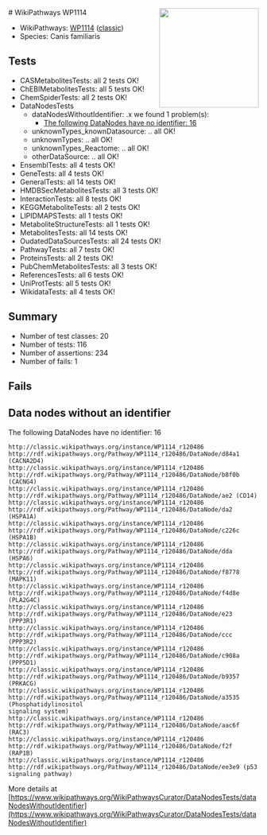 <img style="float: right; width: 200px" src="https://upload.wikimedia.org/wikipedia/commons/thumb/8/83/Wplogo_with_text_500.png/640px-Wplogo_with_text_500.png" />
# WikiPathways WP1114

* WikiPathways: [WP1114](https://wikipathways.org/pathways/WP1114) ([classic](https://classic.wikipathways.org/instance/WP1114))
* Species: Canis familiaris
## Tests
* CASMetabolitesTests: all 2 tests OK!
* ChEBIMetabolitesTests: all 5 tests OK!
* ChemSpiderTests: all 2 tests OK!
* DataNodesTests
    * dataNodesWithoutIdentifier: .x we found 1 problem(s):
        * [The following DataNodes have no identifier: 16](#8792c496)
    * unknownTypes_knownDatasource: .. all OK!
    * unknownTypes: .. all OK!
    * unknownTypes_Reactome: .. all OK!
    * otherDataSource: .. all OK!
* EnsemblTests: all 4 tests OK!
* GeneTests: all 4 tests OK!
* GeneralTests: all 14 tests OK!
* HMDBSecMetabolitesTests: all 3 tests OK!
* InteractionTests: all 8 tests OK!
* KEGGMetaboliteTests: all 2 tests OK!
* LIPIDMAPSTests: all 1 tests OK!
* MetaboliteStructureTests: all 1 tests OK!
* MetabolitesTests: all 14 tests OK!
* OudatedDataSourcesTests: all 24 tests OK!
* PathwayTests: all 7 tests OK!
* ProteinsTests: all 2 tests OK!
* PubChemMetabolitesTests: all 3 tests OK!
* ReferencesTests: all 6 tests OK!
* UniProtTests: all 5 tests OK!
* WikidataTests: all 4 tests OK!


## Summary

* Number of test classes: 20
* Number of tests: 116
* Number of assertions: 234
* Number of fails: 1

## Fails

<a name="8792c496" />

## Data nodes without an identifier

The following DataNodes have no identifier: 16
```
http://classic.wikipathways.org/instance/WP1114_r120486 http://rdf.wikipathways.org/Pathway/WP1114_r120486/DataNode/d84a1 (CACNA2D4)
http://classic.wikipathways.org/instance/WP1114_r120486 http://rdf.wikipathways.org/Pathway/WP1114_r120486/DataNode/b8f0b (CACNG4)
http://classic.wikipathways.org/instance/WP1114_r120486 http://rdf.wikipathways.org/Pathway/WP1114_r120486/DataNode/ae2 (CD14)
http://classic.wikipathways.org/instance/WP1114_r120486 http://rdf.wikipathways.org/Pathway/WP1114_r120486/DataNode/da2 (HSPA1A)
http://classic.wikipathways.org/instance/WP1114_r120486 http://rdf.wikipathways.org/Pathway/WP1114_r120486/DataNode/c226c (HSPA1B)
http://classic.wikipathways.org/instance/WP1114_r120486 http://rdf.wikipathways.org/Pathway/WP1114_r120486/DataNode/dda (HSPA6)
http://classic.wikipathways.org/instance/WP1114_r120486 http://rdf.wikipathways.org/Pathway/WP1114_r120486/DataNode/f8778 (MAPK11)
http://classic.wikipathways.org/instance/WP1114_r120486 http://rdf.wikipathways.org/Pathway/WP1114_r120486/DataNode/f4d8e (PLA2G4C)
http://classic.wikipathways.org/instance/WP1114_r120486 http://rdf.wikipathways.org/Pathway/WP1114_r120486/DataNode/e23 (PPP3R1)
http://classic.wikipathways.org/instance/WP1114_r120486 http://rdf.wikipathways.org/Pathway/WP1114_r120486/DataNode/ccc (PPP3R2)
http://classic.wikipathways.org/instance/WP1114_r120486 http://rdf.wikipathways.org/Pathway/WP1114_r120486/DataNode/c908a (PPP5D1)
http://classic.wikipathways.org/instance/WP1114_r120486 http://rdf.wikipathways.org/Pathway/WP1114_r120486/DataNode/b9357 (PRKACG)
http://classic.wikipathways.org/instance/WP1114_r120486 http://rdf.wikipathways.org/Pathway/WP1114_r120486/DataNode/a3535 (Phosphatidylinositol
signaling system)
http://classic.wikipathways.org/instance/WP1114_r120486 http://rdf.wikipathways.org/Pathway/WP1114_r120486/DataNode/aac6f (RAC3)
http://classic.wikipathways.org/instance/WP1114_r120486 http://rdf.wikipathways.org/Pathway/WP1114_r120486/DataNode/f2f (RAP1B)
http://classic.wikipathways.org/instance/WP1114_r120486 http://rdf.wikipathways.org/Pathway/WP1114_r120486/DataNode/ee3e9 (p53 signaling pathway)
```

More details at [https://www.wikipathways.org/WikiPathwaysCurator/DataNodesTests/dataNodesWithoutIdentifier](https://www.wikipathways.org/WikiPathwaysCurator/DataNodesTests/dataNodesWithoutIdentifier)

